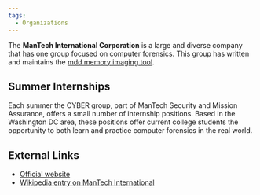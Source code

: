 ```yaml
---
tags:
  - Organizations
---
```

The **ManTech International Corporation** is a large and diverse company that
has one group focused on computer forensics. This group has written and
maintains the [mdd memory imaging tool](mdd.md).

## Summer Internships

Each summer the CYBER group, part of ManTech Security and Mission Assurance,
offers a small number of internship positions. Based in the Washington DC area,
these positions offer current college students the opportunity to both learn
and practice computer forensics in the real world.

## External Links

* [Official website](https://www.mantech.com/)
* [Wikipedia entry on ManTech International](https://en.wikipedia.org/wiki/Mantech_International)
